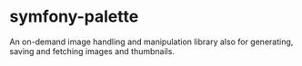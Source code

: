 # symfony-palette
An on-demand image handling and manipulation library also for generating, saving and fetching images and thumbnails.
